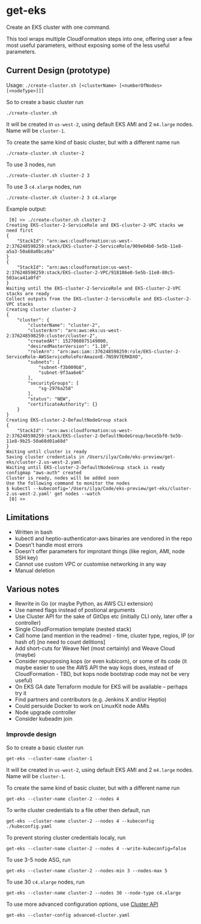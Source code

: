 # get-eks

Create an EKS cluster with one command.

This tool wraps multiple CloudFormation steps into one, offering user a few most useful parameters, without exposing some of the less useful parameters.

## Current Design (prototype)

Usage: `./create-cluster.sh [<clusterName> [<numberOfNodes> [<nodeType>]]]`

So to create a basic cluster run
```
./create-cluster.sh
```

It will be created in `us-west-2`, using default EKS AMI and 2 `m4.large` nodes. Name will be `cluster-1`.

To create the same kind of basic cluster, but with a different name run
```
./create-cluster.sh cluster-2
```

To use 3 nodes, run
```
./create-cluster.sh cluster-2 3
```

To use 3 `c4.xlarge` nodes, run
```
./create-cluster.sh cluster-2 3 c4.xlarge
```

Example output:
```
 [0] >> ./create-cluster.sh cluster-2
Creating EKS-cluster-2-ServiceRole and EKS-cluster-2-VPC stacks we need first
{
    "StackId": "arn:aws:cloudformation:us-west-2:376248598259:stack/EKS-cluster-2-ServiceRole/909e04b0-5e5b-11e8-a5a3-50a68a0bca9a"
}
{
    "StackId": "arn:aws:cloudformation:us-west-2:376248598259:stack/EKS-cluster-2-VPC/918186e0-5e5b-11e8-80c5-503aca41a0fd"
}
Waiting until the EKS-cluster-2-ServiceRole and EKS-cluster-2-VPC stacks are ready
Collect outputs from the EKS-cluster-2-ServiceRole and EKS-cluster-2-VPC stacks
Creating cluster cluster-2
{
    "cluster": {
        "clusterName": "cluster-2",
        "clusterArn": "arn:aws:eks:us-west-2:376248598259:cluster/cluster-2",
        "createdAt": 1527060875149000,
        "desiredMasterVersion": "1.10",
        "roleArn": "arn:aws:iam::376248598259:role/EKS-cluster-2-ServiceRole-AWSServiceRoleForAmazonE-7NS9V7ERKDXO",
        "subnets": [
            "subnet-f3b009b8",
            "subnet-9f3aa6e6"
        ],
        "securityGroups": [
            "sg-2976a258"
        ],
        "status": "NEW",
        "certificateAuthority": {}
    }
}
Creating EKS-cluster-2-DefaultNodeGroup stack
{
    "StackId": "arn:aws:cloudformation:us-west-2:376248598259:stack/EKS-cluster-2-DefaultNodeGroup/bece5bf0-5e5b-11e8-9b25-50a68d01a68d"
}
Waiting until cluster is ready
Saving cluster credentials in /Users/ilya/Code/eks-preview/get-eks/cluster-2.us-west-2.yaml
Waiting until EKS-cluster-2-DefaultNodeGroup stack is ready
configmap "aws-auth" created
Cluster is ready, nodes will be added soon
Use the following command to monitor the nodes
$ kubectl --kubeconfig='/Users/ilya/Code/eks-preview/get-eks/cluster-2.us-west-2.yaml' get nodes --watch
 [0] >>
```

## Limitations

- Written in bash
- kubectl and heptio-authenticator-aws binaries are vendored in the repo
- Doesn't handle most errors
- Doesn't offer parameters for improtant things (like region, AMI, node SSH key)
- Cannot use custom VPC or customise networking in any way
- Manual deletion

## Various notes

- Rewrite in Go (or maybe Python, as AWS CLI extension)
- Use named flags instead of postional arguments
- Use Cluster API for the sake of GitOps etc (initially CLI only, later offer a controller)
- Single CloudFormation template (nested stack)
- Call home (and mention in the readme) - time, cluster type, regios, IP (or hash of) [no need to count delitions]
- Add short-cuts for Weave Net (most certainly) and Weave Cloud (maybe)
- Consider repurposing kops (or even kubicorn), or some of its code (it maybe easier to use the AWS API the way kops does, instead of CloudFormation - TBD, but kops node bootstrap code may not be very useful)
- On EKS GA date Terraform module for EKS will be available – perhaps try it
- Find partners and contributors (e.g. Jenkins X and/or Heptio)
- Could persuide Docker to work on LinuxKit node AMIs
- Node upgrade controller
- Consider kubeadm join

### Improvde design

So to create a basic cluster run
```
get-eks --cluster-name cluster-1
```

It will be created in `us-west-2`, using default EKS AMI and 2 `m4.large` nodes. Name will be `cluster-1`.

To create the same kind of basic cluster, but with a different name run
```
get-eks --cluster-name cluster-2 --nodes 4
```

To write cluster credentials to a file other then default, run
```
get-eks --cluster-name cluster-2 --nodes 4 --kubeconfig ./kubeconfig.yaml
```

To prevent storing cluster credentials localy, run
```
get-eks --cluster-name cluster-2 --nodes 4 --write-kubeconfig=false
```

To use 3-5 node ASG, run
```
get-eks --cluster-name cluster-2 --nodes-min 3 --nodes-max 5
```

To use 30 `c4.xlarge` nodes, run
```
get-eks --cluster-name cluster-2 --nodes 30 --node-type c4.xlarge
```

To use more advanced configuration options, use [Cluster API](https://github.com/kubernetes-sigs/cluster-api)

```
get-eks --cluster-config advanced-cluster.yaml
```
